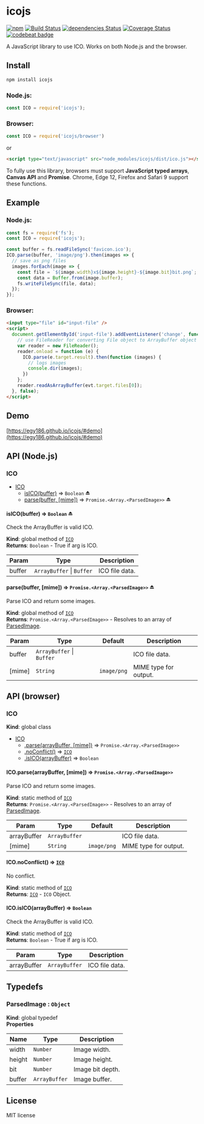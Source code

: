 # icojs

[![npm](https://img.shields.io/npm/v/icojs.svg)](https://www.npmjs.com/package/icojs)
[![Build Status](https://travis-ci.org/egy186/icojs.svg?branch=master)](https://travis-ci.org/egy186/icojs)
[![dependencies Status](https://david-dm.org/egy186/icojs/status.svg)](https://david-dm.org/egy186/icojs)
[![Coverage Status](https://coveralls.io/repos/github/egy186/icojs/badge.svg?branch=master)](https://coveralls.io/github/egy186/icojs?branch=master)
[![codebeat badge](https://codebeat.co/badges/85bd457f-39b6-43d8-bf8e-c80ace07a8d7)](https://codebeat.co/projects/github-com-egy186-icojs)

A JavaScript library to use ICO.
Works on both Node.js and the browser.

## Install

```sh
npm install icojs
```

### Node.js:

```js
const ICO = require('icojs');
```

### Browser:

```js
const ICO = require('icojs/browser')
```

or

```html
<script type="text/javascript" src="node_modules/icojs/dist/ico.js"></script>
```

To fully use this library, browsers must support **JavaScript typed arrays**, **Canvas API** and **Promise**.
Chrome, Edge 12, Firefox and Safari 9 support these functions.

## Example

### Node.js:

```js
const fs = require('fs');
const ICO = require('icojs');

const buffer = fs.readFileSync('favicon.ico');
ICO.parse(buffer, 'image/png').then(images => {
  // save as png files
  images.forEach(image => {
    const file = `${image.width}x${image.height}-${image.bit}bit.png`;
    const data = Buffer.from(image.buffer);
    fs.writeFileSync(file, data);
  });
});
```

### Browser:

```html
<input type="file" id="input-file" />
<script>
  document.getElementById('input-file').addEventListener('change', function (evt) {
    // use FileReader for converting File object to ArrayBuffer object
    var reader = new FileReader();
    reader.onload = function (e) {
      ICO.parse(e.target.result).then(function (images) {
        // logs images
        console.dir(images);
      })
    };
    reader.readAsArrayBuffer(evt.target.files[0]);
  }, false);
</script>
```

## Demo

[https://egy186.github.io/icojs/#demo](https://egy186.github.io/icojs/#demo)

## API (Node.js)

<a name="module_ICO"></a>

### ICO

* [ICO](#module_ICO)
    * [isICO(buffer)](#exp_module_ICO--isICO) ⇒ <code>Boolean</code> ⏏
    * [parse(buffer, [mime])](#exp_module_ICO--parse) ⇒ <code>Promise.&lt;Array.&lt;ParsedImage&gt;&gt;</code> ⏏

<a name="exp_module_ICO--isICO"></a>

#### isICO(buffer) ⇒ <code>Boolean</code> ⏏
Check the ArrayBuffer is valid ICO.

**Kind**: global method of [<code>ICO</code>](#module_ICO)  
**Returns**: <code>Boolean</code> - True if arg is ICO.  

| Param | Type | Description |
| --- | --- | --- |
| buffer | <code>ArrayBuffer</code> \| <code>Buffer</code> | ICO file data. |

<a name="exp_module_ICO--parse"></a>

#### parse(buffer, [mime]) ⇒ <code>Promise.&lt;Array.&lt;ParsedImage&gt;&gt;</code> ⏏
Parse ICO and return some images.

**Kind**: global method of [<code>ICO</code>](#module_ICO)  
**Returns**: <code>Promise.&lt;Array.&lt;ParsedImage&gt;&gt;</code> - Resolves to an array of [ParsedImage](#ParsedImage).  

| Param | Type | Default | Description |
| --- | --- | --- | --- |
| buffer | <code>ArrayBuffer</code> \| <code>Buffer</code> |  | ICO file data. |
| [mime] | <code>String</code> | <code>image/png</code> | MIME type for output. |


## API (browser)

<a name="ICO"></a>

### ICO
**Kind**: global class  

* [ICO](#ICO)
    * [.parse(arrayBuffer, [mime])](#ICO.parse) ⇒ <code>Promise.&lt;Array.&lt;ParsedImage&gt;&gt;</code>
    * [.noConflict()](#ICO.noConflict) ⇒ [<code>ICO</code>](#ICO)
    * [.isICO(arrayBuffer)](#ICO.isICO) ⇒ <code>Boolean</code>

<a name="ICO.parse"></a>

#### ICO.parse(arrayBuffer, [mime]) ⇒ <code>Promise.&lt;Array.&lt;ParsedImage&gt;&gt;</code>
Parse ICO and return some images.

**Kind**: static method of [<code>ICO</code>](#ICO)  
**Returns**: <code>Promise.&lt;Array.&lt;ParsedImage&gt;&gt;</code> - Resolves to an array of [ParsedImage](#ParsedImage).  

| Param | Type | Default | Description |
| --- | --- | --- | --- |
| arrayBuffer | <code>ArrayBuffer</code> |  | ICO file data. |
| [mime] | <code>String</code> | <code>image/png</code> | MIME type for output. |

<a name="ICO.noConflict"></a>

#### ICO.noConflict() ⇒ [<code>ICO</code>](#ICO)
No conflict.

**Kind**: static method of [<code>ICO</code>](#ICO)  
**Returns**: [<code>ICO</code>](#ICO) - `ICO` Object.  
<a name="ICO.isICO"></a>

#### ICO.isICO(arrayBuffer) ⇒ <code>Boolean</code>
Check the ArrayBuffer is valid ICO.

**Kind**: static method of [<code>ICO</code>](#ICO)  
**Returns**: <code>Boolean</code> - True if arg is ICO.  

| Param | Type | Description |
| --- | --- | --- |
| arrayBuffer | <code>ArrayBuffer</code> | ICO file data. |


## Typedefs

<a name="ParsedImage"></a>

### ParsedImage : <code>Object</code>
**Kind**: global typedef  
**Properties**

| Name | Type | Description |
| --- | --- | --- |
| width | <code>Number</code> | Image width. |
| height | <code>Number</code> | Image height. |
| bit | <code>Number</code> | Image bit depth. |
| buffer | <code>ArrayBuffer</code> | Image buffer. |


## License

MIT license
